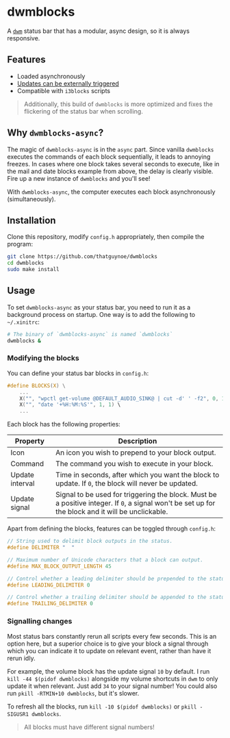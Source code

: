 # dwmblocks

A [`dwm`](https://dwm.suckless.org) status bar that has a modular, async design, so it is always responsive.

## Features

- Loaded asynchronously
- [Updates can be externally triggered](#signalling-changes)
- Compatible with `i3blocks` scripts

> Additionally, this build of `dwmblocks` is more optimized and fixes the
> flickering of the status bar when scrolling.

## Why `dwmblocks-async`?

The magic of `dwmblocks-async` is in the `async` part. Since vanilla
`dwmblocks` executes the commands of each block sequentially, it leads to
annoying freezes. In cases where one block takes several seconds to execute,
like in the mail and date blocks example from above, the delay is clearly
visible. Fire up a new instance of `dwmblocks` and you'll see!

With `dwmblocks-async`, the computer executes each block asynchronously
(simultaneously).

## Installation

Clone this repository, modify `config.h` appropriately, then compile the
program:

```sh
git clone https://github.com/thatguynoe/dwmblocks
cd dwmblocks
sudo make install
```

## Usage

To set `dwmblocks-async` as your status bar, you need to run it as a background
process on startup. One way is to add the following to `~/.xinitrc`:

```sh
# The binary of `dwmblocks-async` is named `dwmblocks`
dwmblocks &
```

### Modifying the blocks
You can define your status bar blocks in `config.h`:

```c
#define BLOCKS(X) \
    ...
    X("", "wpctl get-volume @DEFAULT_AUDIO_SINK@ | cut -d' ' -f2", 0, 10) \
    X("", "date '+%H:%M:%S'", 1, 1) \
    ...
```

Each block has the following properties:

| Property        | Description                                                                                                                                        |
| --------------- | -------------------------------------------------------------------------------------------------------------------------------------------------- |
| Icon            | An icon you wish to prepend to your block output.                                                                                                  |
| Command         | The command you wish to execute in your block.                                                                                                     |
| Update interval | Time in seconds, after which you want the block to update. If `0`, the block will never be updated.                                                |
| Update signal   | Signal to be used for triggering the block. Must be a positive integer. If `0`, a signal won't be set up for the block and it will be unclickable. |

Apart from defining the blocks, features can be toggled through `config.h`:

```c
// String used to delimit block outputs in the status.
#define DELIMITER "  "

// Maximum number of Unicode characters that a block can output.
#define MAX_BLOCK_OUTPUT_LENGTH 45

// Control whether a leading delimiter should be prepended to the status.
#define LEADING_DELIMITER 0

// Control whether a trailing delimiter should be appended to the status.
#define TRAILING_DELIMITER 0
```

### Signalling changes

Most status bars constantly rerun all scripts every few seconds. This is an
option here, but a superior choice is to give your block a signal through which
you can indicate it to update on relevant event, rather than have it rerun
idly.

For example, the volume block has the update signal `10` by default. I run
`kill -44 $(pidof dwmblocks)` alongside my volume shortcuts in `dwm` to only
update it when relevant. Just add `34` to your signal number! You could also
run `pkill -RTMIN+10 dwmblocks`, but it's slower.

To refresh all the blocks, run `kill -10 $(pidof dwmblocks)` or
`pkill -SIGUSR1 dwmblocks`.

> All blocks must have different signal numbers!
